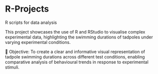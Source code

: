 # R-Projects
R scripts for data analysis

This project showcases the use of R and RStudio to visualise complex experimental data, highlighting the swimming durations of tadpoles under varying experimental conditions.

🔬 Objective: To create a clear and informative visual representation of tadpole swimming durations across different test conditions, enabling comparative analysis of behavioural trends in response to experimental stimuli.
